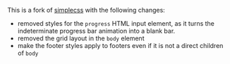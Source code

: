 This is a fork of [simplecss](https://simplecss.org/) with the following changes:

- removed styles for the `progress` HTML input element, as it turns the indeterminate progress bar animation into a blank bar.
- removed the grid layout in the `body` element
- make the footer styles apply to footers even if it is not a direct children of `body`
